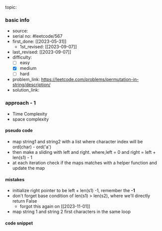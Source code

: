 topic:

### basic info
- source: 
- serial no: #leetcode/567
- first_done: [[2023-05-31]]
	- 1st_revised: [[2023-09-07]]
- last_revised: [[2023-09-07]]
- difficulty:
	- [ ] easy
	- [x] medium
	- [ ] hard
- problem_link: https://leetcode.com/problems/permutation-in-string/description/
- solution_link:

### approach - 1
- Time Complexity
- space complexity

#### pseudo code
- map string1 and string2 with a list where character index will be ord(char) - ord('a')
- then make a sliding with left and right. where,left = 0 and  right = left + len(s1) - 1
- at each iteration check if the maps matches with a helper function and update the map
#### mistakes
- initialize right pointer to be left + len(s1) -1, remember the **-1**
- don't forget base condition of len(s1) > len(s2), where we'll directly return False
	- forgot this again on [[2023-11-01]]
- map string 1 and string 2 first characters in the same loop
#### code snippet
```python

```